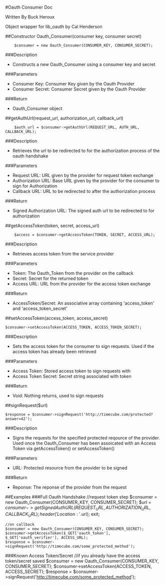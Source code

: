 #Oauth Consumer Doc

Written By Buck Heroux  

Object wrapper for lib_oauth by Cal Henderson

##Constructor Oauth_Consumer(consumer key, consumer secret)  

        $consumer = new Oauth_Consumer(CONSUMER_KEY, CONSUMER_SECRET);

###Description 
- Constructs a new Oauth_Consumer using a consumer key and secret  

###Parameters
- Consumer Key: Consumer Key given by the Oauth Provider  
- Consumer Secret: Consumer Secret given by the Oauth Provider  
 
###Return
- Oauth_Consumer object  

##getAuthUrl(request_url, authorization_url, callback_url)

        $auth_url = $consumer->getAuthUrl(REQUEST_URL, AUTH_URL, CALLBACK_URL);

###Description
- Retrieves the url to be redirected to for the authorization process of the oauth handshake

###Parameters
- Request URL: URL given by the provider for request token exchange
- Authorization URL: Base URL given by the provider for the consumer to sign for Authorization
- Callback URL: URL to be redirected to after the authorization process

###Return
- Signed Authorization URL: The signed auth url to be redirected to for authorization

##getAccessToken(token, secret, access_url) 

        $access = $consumer->getAccessToken(TOKEN, SECRET, ACCESS_URL);

###Description
- Retrieves access token from the service provider

###Parameters
- Token: The Oauth_Token from the provider on the callback
- Secret: Secret for the returned token
- Access URL: URL from the provider for the access token exchange 

###Return
- AccessToken/Secret: An associative array containing 'access_token' and 'access_token_secret'

##setAccessToken(access_token, access_secret)

	$consumer->setAccessToken(ACCESS_TOKEN, ACCESS_TOKEN_SECRET);

###Description
- Sets the access token for the consumer to sign requests. Used if the access token has already been retrieved

###Parameters
- Access Token: Stored access token to sign requests with
- Access Token Secret: Secret string associated with token

###Return
- Void: Nothing returns, used to sign requests

##signRequest($url)

	$response = $consumer->signRequest('http://timecube.com/protected?answer=42');

###Description 
- Signs the requests for the specified protected reqource of the provider. Used once the Oauth_Consumer has been assoicated with an Access Token via getAccessToken() or setAccessToken()

###Parameters
- URL: Protected resource from the provider to be signed

###Return
- Reponse: The reponse of the provider from the request

##Examples
###Full Oauth Handshake
	//request token step
	$consumer = new Oauth_Consumer(CONSUMER_KEY, CONSUMER_SECRET);
	$url = $consumer->getSignedAuthURL(REQUEST_URL, AUTHORIZATION_URL, CALLBACK_URL);
	header('Location: '.$url);
	exit;

	//on callback
	$consumer = new Oauth_Consumer(CONSUMER_KEY, CONSUMER_SECRET);
	$consumer->getAccessToken($_GET['oauth_token'], $_GET['oauth_verifier'], ACCESS_URL);
	$response = $consumer->signRequest('http://timecube.com/some_protected_method');

###Known Access Token/Secret
	//if you already have the access token/secret saved
	$consumer = new Oauth_Consumer(CONSUMER_KEY, CONSUMER_SECRET);
	$consumer->setAccessToken(ACCESS_TOKEN, ACCESS_SECRET);
	$response = $consumer->signRequest('http://timecube.com/some_protected_method');
